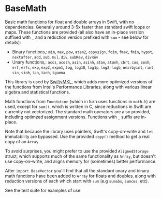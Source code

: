 # BaseMath

Basic math functions for float and double arrays in Swift, with no dependencies. Generally around 3-5x faster than standard swift loops or maps. These functions are provided (all also have an in-place version suffixed with `_` and a reduction version prefixed with `sum` - see below for details):

- Binary functions,: `min`, `max`, `pow`, `atan2`, `copysign`, `fdim`, `fmax`, `fmin`, `hypot`, `nextafter`, `add`, `sub`, `mul`, `div`, `subRev`, `divRev`
- Unary functions,: `acos`, `acosh`, `asin`, `asinh`, `atan`, `atanh`, `cbrt`, `cos`, `cosh`, `erf`, `erfc`, `exp`, `exp2`, `expm1`, `log`, `log10`, `log1p`, `log2`, `logb`, `nearbyint`, `rint`, `sin`, `sinh`, `tan`, `tanh`, `tgamma`

This library is used by [SwiftyMKL](https://github.com/jph00/SwiftyMKL), which adds more optimized versions of the functions from Intel's Performance Libraries, along with various linear algebra and statistical functions.

Math functions from `Foundation` (which in turn uses functions in `math.h`) are used, except for `sum()`, which is written in C, since reductions in Swift are currently not vectorized. The standard math operators are also provided, including optimzed assignment versions. Functions with `_` suffix are in-place.

Note that because the library uses pointers, Swift's copy-on-write and `let` immutability are bypassed. Use the provided `copy()` method to get a real copy of an `Array`.

To avoid surprises, you might prefer to use the provided `AlignedStorage` struct, which supports much of the same functionality as `Array`, but doesn't use copy-on-write, and aligns memory for (sometimes) better performance.

After `import BaseVector` you'll find that all the standard unary and binary math functions have been added to `Array` for floats and doubles, along with reduction versions of each which start with `sum` (e.g `sumabs`, `sumcos`, etc).

See the test suite for examples of use.
